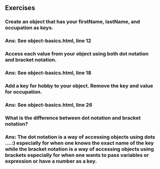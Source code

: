 ## Exercises

### Create an object that has your firstName, lastName, and occupation as keys.
### Ans: See object-basics.html, line 12

### Access each value from your object using both dot notation and bracket notation.
### Ans: See object-basics.html, line 18

### Add a key for hobby to your object. Remove the key and value for occupation.
### Ans: See object-basics.html, line 26

### What is the difference between dot notation and bracket notation?
### Ans: The dot notation is a way of accessing objects using dots ....:) especially for when one knows the exact name of the key while the bracket notation is a way of accessing objects using brackets especially for when one wants to pass variables or expression or have a number as a key.